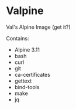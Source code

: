 # Valpine

Val's Alpine Image (get it?)

Contains:

+ Alpine 3.11
+ bash
+ curl
+ git
+ ca-certificates
+ gettext
+ bind-tools
+ make
+ jq
